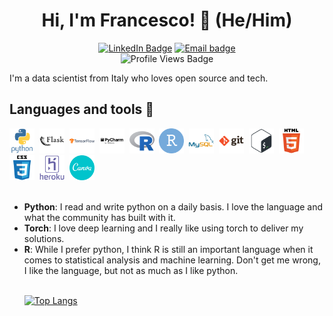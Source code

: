<h1 align='center'>Hi, I'm Francesco! 📝 (He/Him)</h1>
<div id="badges" align='center'>
  <a href="https://www.linkedin.com/in/francesco-di-cicco/"><img src="https://img.shields.io/badge/Follow-LinkedIn-blue" alt="LinkedIn Badge"/></a>
  <a href="mailto:francesco_di_cicco@hotmail.com"><img src="https://img.shields.io/badge/Email-francesco_di_cicco@hotmail.com-orange" alt="Email badge"/></a>
  <br>
  <img src="https://komarev.com/ghpvc/?username=Wilscos&style=flat-square&color=blue" alt="Profile Views Badge"/>
</div>

I'm a data scientist from Italy who loves open source and tech.

## Languages and tools 🔧

<div>
  <img src="https://github.com/devicons/devicon/blob/master/icons/python/python-original-wordmark.svg" title="Python" alt="Python" width="40" height="40"/>&nbsp;
  <img src="https://github.com/devicons/devicon/blob/master/icons/flask/flask-original-wordmark.svg" title="Flask" alt="Flask" width="40" height="40"/>&nbsp;
  <img src="https://github.com/devicons/devicon/blob/master/icons/tensorflow/tensorflow-original-wordmark.svg" title="Tensorflow" alt="Tensorflow" width="40" height="40"/>&nbsp;
  <img src="https://github.com/devicons/devicon/blob/master/icons/pycharm/pycharm-original-wordmark.svg" title="Pycharm" alt="Pycharm" width="40" height="40"/>&nbsp;
  <img src="https://github.com/devicons/devicon/blob/master/icons/r/r-original.svg" title="R" alt="R" width="40" height="40"/>&nbsp;
  <img src="https://github.com/devicons/devicon/blob/master/icons/rstudio/rstudio-original.svg" title="RStudio" alt="RStudio" width="40" height="40"/>&nbsp;
  <img src="https://github.com/devicons/devicon/blob/master/icons/mysql/mysql-original-wordmark.svg" title="MySQL" alt="MySQL" width="40" height="40"/>&nbsp;
  <img src="https://github.com/devicons/devicon/blob/master/icons/git/git-original-wordmark.svg" title="Git" alt="Git" width="40" height="40"/>&nbsp;
  <img src="https://github.com/devicons/devicon/blob/master/icons/bash/bash-original.svg" title="Bash" alt="Bash" width="40" height="40"/>&nbsp;
  <img src="https://github.com/devicons/devicon/blob/master/icons/html5/html5-original-wordmark.svg" title="HTML5" alt="HTML5" width="40" height="40"/>&nbsp;
  <img src="https://github.com/devicons/devicon/blob/master/icons/css3/css3-original-wordmark.svg" title="CSS3" alt="CSS3" width="40" height="40"/>&nbsp;
  <img src="https://github.com/devicons/devicon/blob/master/icons/heroku/heroku-original-wordmark.svg" title="Heroku" alt="Heroku" width="40" height="40"/>&nbsp;
  <img src="https://github.com/devicons/devicon/blob/master/icons/canva/canva-original.svg" title="Canva" alt="Canva" width="40" height="40"/>&nbsp;
</div>
<br>

<ul>
  <li><strong>Python</strong>: I read and write python on a daily basis. I love the language and what the community has built with it.</li>
  <li><strong>Torch</strong>: I love deep learning and I really like using torch to deliver my solutions.</li>
  <li><strong>R</strong>: While I prefer python, I think R is still an important language when it comes to statistical analysis and machine learning. Don't get me wrong, I like the language, but not as much as I like python.</li>
<br>

[![Top Langs](https://github-readme-stats-git-masterrstaa-rickstaa.vercel.app/api/top-langs/?username=yetanotherfrancisdeveloper&theme=dracula)](https://github.com/yetanotherfrancisdeveloper/github-readme-stats)
